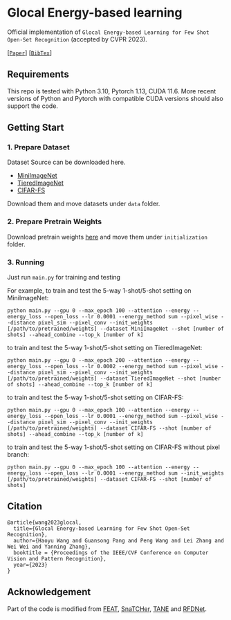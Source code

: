 # Glocal Energy-based learning

Official implementation of `Glocal Energy-based Learning for Few Shot Open-Set Recognition` (accepted by CVPR 2023).

[[`Paper`](https://arxiv.org/abs/2304.11855)]
[[`BibTex`](#citation)]

## Requirements

This repo is tested with Python 3.10, Pytorch 1.13, CUDA 11.6. More recent versions of Python and Pytorch with compatible CUDA versions should also support the code.

## Getting Start

### 1. Prepare Dataset

Dataset Source can be downloaded here.

- [MiniImageNet](https://drive.google.com/file/d/12V7qi-AjrYi6OoJdYcN_k502BM_jcP8D/view?usp=sharing)
- [TieredImageNet](https://drive.google.com/open?id=1g1aIDy2Ar_MViF2gDXFYDBTR-HYecV07)
- [CIFAR-FS](https://drive.google.com/file/d/1GjGMI0q3bgcpcB_CjI40fX54WgLPuTpS/view?usp=sharing)

Download them and move datasets under `data` folder.

### 2. Prepare Pretrain Weights

Download pretrain weights [here](https://drive.google.com/drive/folders/1C9l-0SAw__k3OVRaxXMQ41SoG7RUeEAu?usp=sharing) and move them under `initialization` folder.

### 3. Running

Just run ` main.py ` for training and testing

For example, to train and test the 5-way 1-shot/5-shot setting on MiniImageNet:

```
python main.py --gpu 0 --max_epoch 100 --attention --energy --energy_loss --open_loss --lr 0.0001 --energy_method sum --pixel_wise --distance pixel_sim --pixel_conv --init_weights [/path/to/pretrained/weights] --dataset MiniImageNet --shot [number of shots] --ahead_combine --top_k [number of k]
```

to train and test the 5-way 1-shot/5-shot setting on TieredImageNet:

```
python main.py --gpu 0 --max_epoch 200 --attention --energy --energy_loss --open_loss --lr 0.0002 --energy_method sum --pixel_wise --distance pixel_sim --pixel_conv --init_weights [/path/to/pretrained/weights] --dataset TieredImageNet --shot [number of shots] --ahead_combine --top_k [number of k]
```

to train and test the 5-way 1-shot/5-shot setting on CIFAR-FS:

```
python main.py --gpu 0 --max_epoch 100 --attention --energy --energy_loss --open_loss --lr 0.0001 --energy_method sum --pixel_wise --distance pixel_sim --pixel_conv --init_weights [/path/to/pretrained/weights] --dataset CIFAR-FS --shot [number of shots] --ahead_combine --top_k [number of k]
```

to train and test the 5-way 1-shot/5-shot setting on CIFAR-FS without pixel branch:

```
python main.py --gpu 0 --max_epoch 100 --attention --energy --energy_loss --open_loss --lr 0.0001 --energy_method sum --init_weights [/path/to/pretrained/weights] --dataset CIFAR-FS --shot [number of shots]
```

## Citation

```
@article{wang2023glocal,
  title={Glocal Energy-based Learning for Few Shot Open-Set Recognition},
  author={Haoyu Wang and Guansong Pang and Peng Wang and Lei Zhang and Wei Wei and Yanning Zhang},
  booktitle = {Proceedings of the IEEE/CVF Conference on Computer Vision and Pattern Recognition},
  year={2023}
}
```

## Acknowledgement

Part of the code is modified from [FEAT](https://github.com/Sha-Lab/FEAT), [SnaTCHer](https://github.com/MinkiJ/SnaTCHer), [TANE](https://github.com/shiyuanh/TANE) and [RFDNet](https://github.com/shule-deng/RFDNet).
